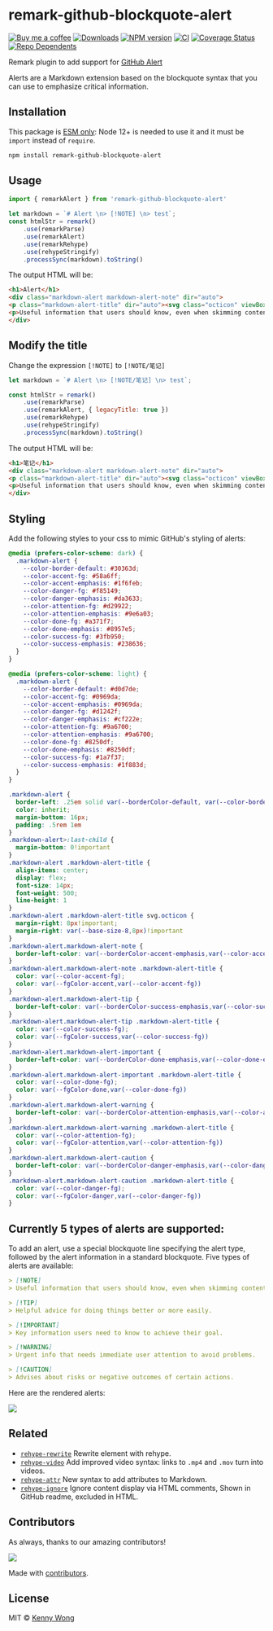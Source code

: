 remark-github-blockquote-alert
===
<!--rehype:style=display: flex; height: 230px; align-items: center; justify-content: center; font-size: 38px;-->

[![Buy me a coffee](https://img.shields.io/badge/Buy%20me%20a%20coffee-048754?logo=buymeacoffee)](https://jaywcjlove.github.io/#/sponsor) 
[![Downloads](https://img.shields.io/npm/dm/remark-github-blockquote-alert.svg?style=flat)](https://www.npmjs.com/package/remark-github-blockquote-alert)
[![NPM version](https://img.shields.io/npm/v/remark-github-blockquote-alert.svg?style=flat)](https://npmjs.org/package/remark-github-blockquote-alert)
[![CI](https://github.com/jaywcjlove/remark-github-blockquote-alert/actions/workflows/ci.yml/badge.svg)](https://github.com/jaywcjlove/remark-github-blockquote-alert/actions/workflows/ci.yml)
[![Coverage Status](https://jaywcjlove.github.io/remark-github-blockquote-alert/badges.svg)](https://jaywcjlove.github.io/remark-github-blockquote-alert/lcov-report/)
[![Repo Dependents](https://badgen.net/github/dependents-repo/jaywcjlove/remark-github-blockquote-alert)](https://github.com/jaywcjlove/remark-github-blockquote-alert/network/dependents)

Remark plugin to add support for [GitHub Alert](https://docs.github.com/en/get-started/writing-on-github/getting-started-with-writing-and-formatting-on-github/basic-writing-and-formatting-syntax#alerts)

Alerts are a Markdown extension based on the blockquote syntax that you can use to emphasize critical information.

## Installation

This package is [ESM only](https://gist.github.com/sindresorhus/a39789f98801d908bbc7ff3ecc99d99c): Node 12+ is needed to use it and it must be `import` instead of `require`.

```bash
npm install remark-github-blockquote-alert
```

## Usage

```js
import { remarkAlert } from 'remark-github-blockquote-alert'

let markdown = `# Alert \n> [!NOTE] \n> test`;
const htmlStr = remark()
    .use(remarkParse)
    .use(remarkAlert)
    .use(remarkRehype)
    .use(rehypeStringify)
    .processSync(markdown).toString()
```

The output HTML will be:

```html
<h1>Alert</h1>
<div class="markdown-alert markdown-alert-note" dir="auto">
<p class="markdown-alert-title" dir="auto"><svg class="octicon" viewBox="0 0 16 16" width="16" height="16" aria-hidden="true"><path d="M0 8a8 8 0 1 1 16 0A8 8 0 0 1 0 8Zm8-6.5a6.5 6.5 0 1 0 0 13 6.5 6.5 0 0 0 0-13ZM6.5 7.75A.75.75 0 0 1 7.25 7h1a.75.75 0 0 1 .75.75v2.75h.25a.75.75 0 0 1 0 1.5h-2a.75.75 0 0 1 0-1.5h.25v-2h-.25a.75.75 0 0 1-.75-.75ZM8 6a1 1 0 1 1 0-2 1 1 0 0 1 0 2Z"></path></svg>NOTE</p>
<p>Useful information that users should know, even when skimming content.</p>
</div>
```

## Modify the title

Change the expression `[!NOTE]` to `[!NOTE/笔记]`

```js
let markdown = `# Alert \n> [!NOTE/笔记] \n> test`;

const htmlStr = remark()
    .use(remarkParse)
    .use(remarkAlert, { legacyTitle: true })
    .use(remarkRehype)
    .use(rehypeStringify)
    .processSync(markdown).toString()
```

The output HTML will be:

```html
<h1>笔记</h1>
<div class="markdown-alert markdown-alert-note" dir="auto">
<p class="markdown-alert-title" dir="auto"><svg class="octicon" viewBox="0 0 16 16" width="16" height="16" aria-hidden="true"><path d="M0 8a8 8 0 1 1 16 0A8 8 0 0 1 0 8Zm8-6.5a6.5 6.5 0 1 0 0 13 6.5 6.5 0 0 0 0-13ZM6.5 7.75A.75.75 0 0 1 7.25 7h1a.75.75 0 0 1 .75.75v2.75h.25a.75.75 0 0 1 0 1.5h-2a.75.75 0 0 1 0-1.5h.25v-2h-.25a.75.75 0 0 1-.75-.75ZM8 6a1 1 0 1 1 0-2 1 1 0 0 1 0 2Z"></path></svg>NOTE</p>
<p>Useful information that users should know, even when skimming content.</p>
</div>
```

## Styling

Add the following styles to your css to mimic GitHub's styling of alerts:

```css
@media (prefers-color-scheme: dark) {
  .markdown-alert {
    --color-border-default: #30363d;
    --color-accent-fg: #58a6ff;
    --color-accent-emphasis: #1f6feb;
    --color-danger-fg: #f85149;
    --color-danger-emphasis: #da3633;
    --color-attention-fg: #d29922;
    --color-attention-emphasis: #9e6a03;
    --color-done-fg: #a371f7;
    --color-done-emphasis: #8957e5;
    --color-success-fg: #3fb950;
    --color-success-emphasis: #238636;
  }
}

@media (prefers-color-scheme: light) {
  .markdown-alert {
    --color-border-default: #d0d7de;
    --color-accent-fg: #0969da;
    --color-accent-emphasis: #0969da;
    --color-danger-fg: #d1242f;
    --color-danger-emphasis: #cf222e;
    --color-attention-fg: #9a6700;
    --color-attention-emphasis: #9a6700;
    --color-done-fg: #8250df;
    --color-done-emphasis: #8250df;
    --color-success-fg: #1a7f37;
    --color-success-emphasis: #1f883d;
  }
}

.markdown-alert {
  border-left: .25em solid var(--borderColor-default, var(--color-border-default));
  color: inherit;
  margin-bottom: 16px;
  padding: .5rem 1em
}
.markdown-alert>:last-child {
  margin-bottom: 0!important
}
.markdown-alert .markdown-alert-title {
  align-items: center;
  display: flex;
  font-size: 14px;
  font-weight: 500;
  line-height: 1
}
.markdown-alert .markdown-alert-title svg.octicon {
  margin-right: 8px!important;
  margin-right: var(--base-size-8,8px)!important
}
.markdown-alert.markdown-alert-note {
  border-left-color: var(--borderColor-accent-emphasis,var(--color-accent-emphasis))
}
.markdown-alert.markdown-alert-note .markdown-alert-title {
  color: var(--color-accent-fg);
  color: var(--fgColor-accent,var(--color-accent-fg))
}
.markdown-alert.markdown-alert-tip {
  border-left-color: var(--borderColor-success-emphasis,var(--color-success-emphasis))
}
.markdown-alert.markdown-alert-tip .markdown-alert-title {
  color: var(--color-success-fg);
  color: var(--fgColor-success,var(--color-success-fg))
}
.markdown-alert.markdown-alert-important {
  border-left-color: var(--borderColor-done-emphasis,var(--color-done-emphasis))
}
.markdown-alert.markdown-alert-important .markdown-alert-title {
  color: var(--color-done-fg);
  color: var(--fgColor-done,var(--color-done-fg))
}
.markdown-alert.markdown-alert-warning {
  border-left-color: var(--borderColor-attention-emphasis,var(--color-attention-emphasis))
}
.markdown-alert.markdown-alert-warning .markdown-alert-title {
  color: var(--color-attention-fg);
  color: var(--fgColor-attention,var(--color-attention-fg))
}
.markdown-alert.markdown-alert-caution {
  border-left-color: var(--borderColor-danger-emphasis,var(--color-danger-emphasis))
}
.markdown-alert.markdown-alert-caution .markdown-alert-title {
  color: var(--color-danger-fg);
  color: var(--fgColor-danger,var(--color-danger-fg))
}
```

## Currently 5 types of alerts are supported:

To add an alert, use a special blockquote line specifying the alert type, followed by the alert information in a standard blockquote. Five types of alerts are available:

```markdown
> [!NOTE]
> Useful information that users should know, even when skimming content.

> [!TIP]
> Helpful advice for doing things better or more easily.

> [!IMPORTANT]
> Key information users need to know to achieve their goal.

> [!WARNING]
> Urgent info that needs immediate user attention to avoid problems.

> [!CAUTION]
> Advises about risks or negative outcomes of certain actions.
```

Here are the rendered alerts:

![](https://docs.github.com/assets/cb-50447/mw-1440/images/help/writing/alerts-rendered.webp)

## Related

- [`rehype-rewrite`](https://github.com/jaywcjlove/rehype-rewrite) Rewrite element with rehype.
- [`rehype-video`](https://github.com/jaywcjlove/rehype-video) Add improved video syntax: links to `.mp4` and `.mov` turn into videos.
- [`rehype-attr`](https://github.com/jaywcjlove/rehype-attr) New syntax to add attributes to Markdown.
- [`rehype-ignore`](https://github.com/jaywcjlove/rehype-ignore) Ignore content display via HTML comments, Shown in GitHub readme, excluded in HTML.

## Contributors

As always, thanks to our amazing contributors!

<a href="https://github.com/jaywcjlove/remark-github-blockquote-alert/graphs/contributors">
  <img src="https://jaywcjlove.github.io/remark-github-blockquote-alert/CONTRIBUTORS.svg" />
</a>

Made with [contributors](https://github.com/jaywcjlove/github-action-contributors).

## License

MIT © [Kenny Wong](https://github.com/jaywcjlove)
